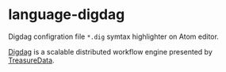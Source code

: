 language-digdag
======

Digdag configration file `*.dig` symtax highlighter on Atom editor.

[Digdag](http://www.digdag.io/) is a scalable distributed workflow engine presented by [TreasureData](https://www.treasuredata.com/).
